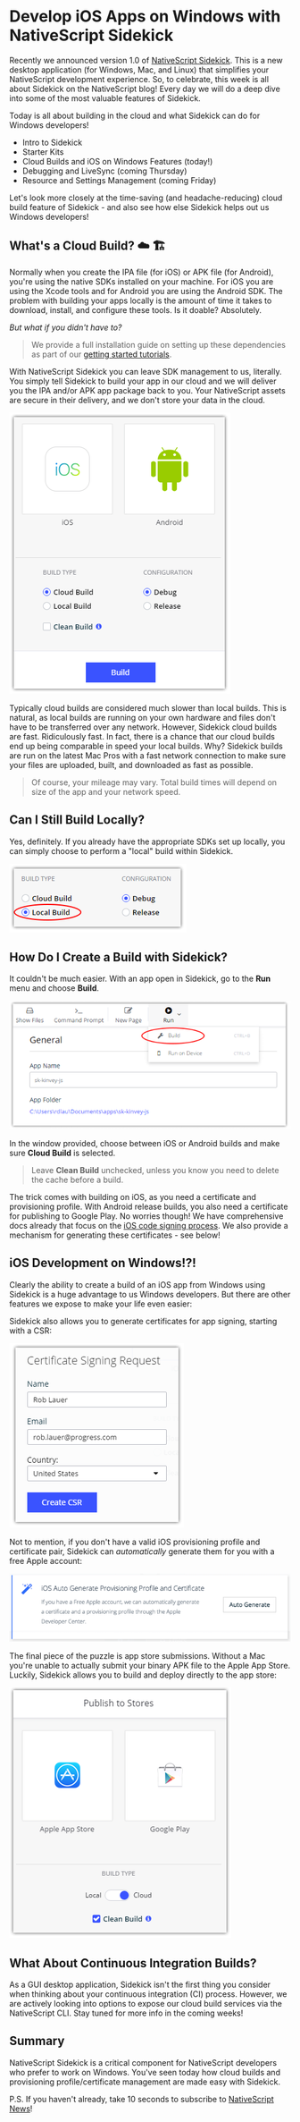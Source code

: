 # Develop iOS Apps on Windows with NativeScript Sidekick

Recently we announced version 1.0 of [NativeScript Sidekick](https://www.nativescript.org/nativescript-sidekick). This is a new desktop application (for Windows, Mac, and Linux) that simplifies your NativeScript development experience. So, to celebrate, this week is all about Sidekick on the NativeScript blog! Every day we will do a deep dive into some of the most valuable features of Sidekick.

Today is all about building in the cloud and what Sidekick can do for Windows developers!

- Intro to Sidekick
- Starter Kits
- Cloud Builds and iOS on Windows Features (today!)
- Debugging and LiveSync (coming Thursday)
- Resource and Settings Management (coming Friday)

Let's look more closely at the time-saving (and headache-reducing) cloud build feature of Sidekick - and also see how else Sidekick helps out us Windows developers!

## What's a Cloud Build? ☁️ 🏗️

Normally when you create the IPA file (for iOS) or APK file (for Android), you're using the native SDKs installed on your machine. For iOS you are using the Xcode tools and for Android you are using the Android SDK. The problem with building your apps locally is the amount of time it takes to download, install, and configure these tools. Is it doable? Absolutely.

*But what if you didn't have to?*

> We provide a full installation guide on setting up these dependencies as part of our [getting started tutorials](https://docs.nativescript.org/).

With NativeScript Sidekick you can leave SDK management to us, literally. You simply tell Sidekick to build your app in our cloud and we will deliver you the IPA and/or APK app package back to you. Your NativeScript assets are secure in their delivery, and we don't store your data in the cloud.

![sidekick cloud build menu](cloud-builds-menu.png)

Typically cloud builds are considered much slower than local builds. This is natural, as local builds are running on your own hardware and files don't have to be transferred over any network. However, Sidekick cloud builds are fast. Ridiculously fast. In fact, there is a chance that our cloud builds end up being comparable in speed your local builds. Why? Sidekick builds are run on the latest Mac Pros with a fast network connection to make sure your files are uploaded, built, and downloaded as fast as possible.

> Of course, your mileage may vary. Total build times will depend on size of the app and your network speed.

## Can I Still Build Locally?

Yes, definitely. If you already have the appropriate SDKs set up locally, you can simply choose to perform a "local" build within Sidekick.

![sidekick local builds](cloud-builds-local.png)

## How Do I Create a Build with Sidekick?

It couldn't be much easier. With an app open in Sidekick, go to the **Run** menu and choose **Build**.

![cloud builds menu](cloud-builds-build-menu.png)

In the window provided, choose between iOS or Android builds and make sure **Cloud Build** is selected.

> Leave **Clean Build** unchecked, unless you know you need to delete the cache before a build.

The trick comes with building on iOS, as you need a certificate and provisioning profile. With Android release builds, you also need a certificate for publishing to Google Play. No worries though! We have comprehensive docs already that focus on the [iOS code signing process](https://docs.nativescript.org/sidekick/user-guide/code-signing/code-signing-for-ios/ios-developer-program). We also provide a mechanism for generating these certificates - see below!

## iOS Development on Windows!?!

Clearly the ability to create a build of an iOS app from Windows using Sidekick is a huge advantage to us Windows developers. But there are other features we expose to make your life even easier:

Sidekick also allows you to generate certificates for app signing, starting with a CSR:

![sidekick csr](cloud-builds-csr.png)

Not to mention, if you don't have a valid iOS provisioning profile and certificate pair, Sidekick can *automatically* generate them for you with a free Apple account:

![sidekick provisioning profile](cloud-builds-auto-gen.png)

The final piece of the puzzle is app store submissions. Without a Mac you're unable to actually submit your binary APK file to the Apple App Store. Luckily, Sidekick allows you to build and deploy directly to the app store:

![sidekick publish to app stores](cloud-builds-publish.png)

## What About Continuous Integration Builds?

As a GUI desktop application, Sidekick isn't the first thing you consider when thinking about your continuous integration (CI) process. However, we are actively looking into options to expose our cloud build services via the NativeScript CLI. Stay tuned for more info in the coming weeks!

## Summary

NativeScript Sidekick is a critical component for NativeScript developers who prefer to work on Windows. You've seen today how cloud builds and provisioning profile/certificate management are made easy with Sidekick.

P.S. If you haven't already, take 10 seconds to subscribe to [NativeScript News](https://www.nativescript.org/nativescript-newsletter)!